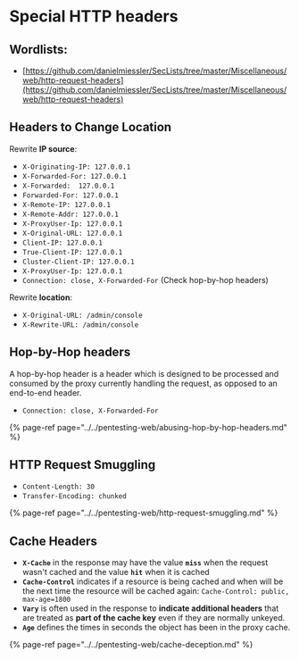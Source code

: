 # Special HTTP headers

## Wordlists:

* [https://github.com/danielmiessler/SecLists/tree/master/Miscellaneous/web/http-request-headers](https://github.com/danielmiessler/SecLists/tree/master/Miscellaneous/web/http-request-headers)

## Headers to Change Location

Rewrite **IP source**:

* `X-Originating-IP: 127.0.0.1` 
* `X-Forwarded-For: 127.0.0.1`
* `X-Forwarded:  127.0.0.1`
* `Forwarded-For: 127.0.0.1`
* `X-Remote-IP: 127.0.0.1` 
* `X-Remote-Addr: 127.0.0.1`
* `X-ProxyUser-Ip: 127.0.0.1`
* `X-Original-URL: 127.0.0.1`
* `Client-IP: 127.0.0.1`
* `True-Client-IP: 127.0.0.1`
* `Cluster-Client-IP: 127.0.0.1`
* `X-ProxyUser-Ip: 127.0.0.1`
* `Connection: close, X-Forwarded-For` \(Check hop-by-hop headers\)

Rewrite **location**:

* `X-Original-URL: /admin/console`
* `X-Rewrite-URL: /admin/console`

## Hop-by-Hop headers

A hop-by-hop header is a header which is designed to be processed and consumed by the proxy currently handling the request, as opposed to an end-to-end header.

* `Connection: close, X-Forwarded-For`

{% page-ref page="../../pentesting-web/abusing-hop-by-hop-headers.md" %}

## HTTP Request Smuggling

* `Content-Length: 30`
* `Transfer-Encoding: chunked`

{% page-ref page="../../pentesting-web/http-request-smuggling.md" %}

## Cache Headers

* **`X-Cache`** in the response may have the value **`miss`** when the request wasn't cached and the value **`hit`** when it is cached
* **`Cache-Control`** indicates if a resource is being cached and when will be the next time the resource will be cached again: `Cache-Control: public, max-age=1800`
*  **`Vary`** is often used in the response to **indicate additional headers** that are treated as **part of the cache key** even if they are normally unkeyed.
* **`Age`** defines the times in seconds the object has been in the proxy cache.

{% page-ref page="../../pentesting-web/cache-deception.md" %}



